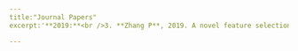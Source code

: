 ```yaml
---
title:"Journal Papers"
excerpt:'**2019:**<br />3. **Zhang P**, 2019. A novel feature selection method based on global sensitivity analysis with application in machine learning-based prediction model. _Applied Soft Computing_. 85, 105859.<br />2. Chen RP, **Zhang P#**, Kang X, Zhong ZQ, Liu Y, Wu HN, 2019. Prediction of maximum surface settlement caused by EPB shield tunneling with ANN methods._Soils and Foundations_. 59, 284–295.<br />1. Chen RP, **Zhang P#**, Wu HN, Wang ZT, 2019. Prediction of shield tunneling-induced ground settlement using machine learning techniques. _Frontiers of structural and Civil Engineering_. 13(6), 1363–1378.'

---
```

